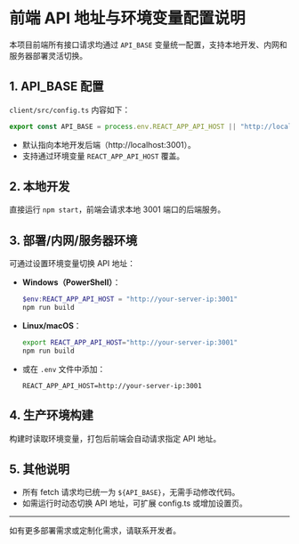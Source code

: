 # 前端 API 地址与环境变量配置说明

本项目前端所有接口请求均通过 `API_BASE` 变量统一配置，支持本地开发、内网和服务器部署灵活切换。

## 1. API_BASE 配置

`client/src/config.ts` 内容如下：

```ts
export const API_BASE = process.env.REACT_APP_API_HOST || "http://localhost:3001";
```

- 默认指向本地开发后端（http://localhost:3001）。
- 支持通过环境变量 `REACT_APP_API_HOST` 覆盖。

## 2. 本地开发

直接运行 `npm start`，前端会请求本地 3001 端口的后端服务。

## 3. 部署/内网/服务器环境

可通过设置环境变量切换 API 地址：

- **Windows（PowerShell）**：
  ```powershell
  $env:REACT_APP_API_HOST = "http://your-server-ip:3001"
  npm run build
  ```
- **Linux/macOS**：
  ```bash
  export REACT_APP_API_HOST="http://your-server-ip:3001"
  npm run build
  ```
- 或在 `.env` 文件中添加：
  ```env
  REACT_APP_API_HOST=http://your-server-ip:3001
  ```

## 4. 生产环境构建

构建时读取环境变量，打包后前端会自动请求指定 API 地址。

## 5. 其他说明

- 所有 fetch 请求均已统一为 `${API_BASE}`，无需手动修改代码。
- 如需运行时动态切换 API 地址，可扩展 config.ts 或增加设置页。

---
如有更多部署需求或定制化需求，请联系开发者。
